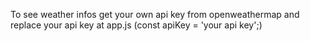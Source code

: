 To see weather infos get your own api key from openweathermap and replace your api key at app.js (const apiKey = 'your api key';)

